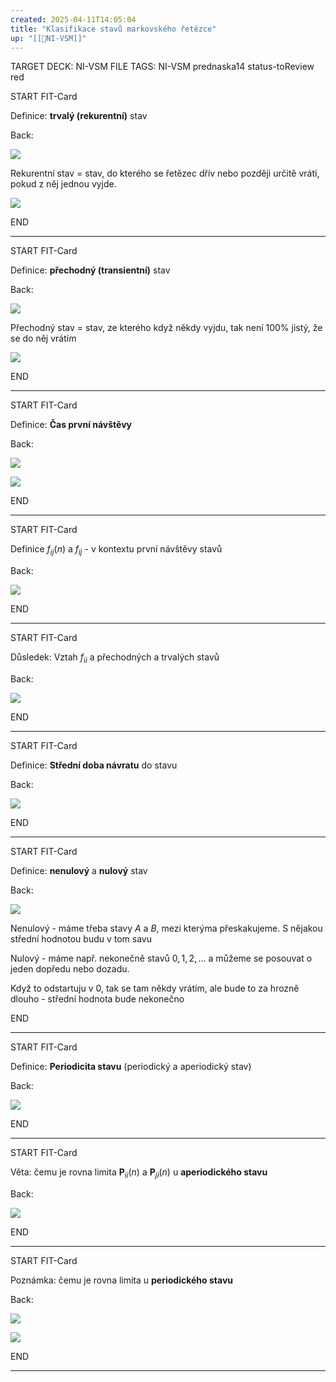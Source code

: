 ```yaml
---
created: 2025-04-11T14:05:04
title: "Klasifikace stavů markovského řetězce"
up: "[[📖NI-VSM]]"
---
```


TARGET DECK: NI-VSM
FILE TAGS: NI-VSM prednaska14 status-toReview red


START
FIT-Card

Definice: **trvalý (rekurentní)** stav

Back:

![](../../Assets/Pasted%20image%2020250411140549.png)

<!-- ExplanationStart -->
Rekurentní stav = stav, do kterého se řetězec dřív nebo později určitě vrátí, pokud z něj jednou vyjde.
<!-- ExplanationEnd -->


<!-- DetailInfoStart -->
![](../../Assets/Pasted%20image%2020250411140613.png)
<!-- DetailInfoEnd -->
<!--ID: 1746518364660-->
END

---



START
FIT-Card

Definice: **přechodný (transientní)** stav

Back:

![](../../Assets/Pasted%20image%2020250411140603.png)

<!-- ExplanationStart -->
Přechodný stav = stav, ze kterého když někdy vyjdu, tak není 100% jistý, že se do něj vrátím
<!-- ExplanationEnd -->

<!-- DetailInfoStart -->
![](../../Assets/Pasted%20image%2020250411140613.png)
<!-- DetailInfoEnd -->
<!--ID: 1746518364662-->
END

---


START
FIT-Card

Definice: **Čas první návštěvy**

Back:

![](../../Assets/Pasted%20image%2020250411140632.png)

<!-- ImageStart -->
![](../../Assets/Pasted%20image%2020250411140637.png)
<!-- ImageEnd -->
<!--ID: 1746518364665-->
END

---


START
FIT-Card

Definice $f_{ij}(n)$ a $f_{ij}$ - v kontextu první návštěvy stavů

Back:

![](../../Assets/Pasted%20image%2020250411140700.png)
<!--ID: 1746518364667-->
END

---


START
FIT-Card

Důsledek: Vztah $f_{ii}$ a přechodných a trvalých stavů

Back:

![](../../Assets/Pasted%20image%2020250411140723.png)
<!--ID: 1746518364670-->
END

---


START
FIT-Card

Definice: **Střední doba návratu** do stavu

Back:

![](../../Assets/Pasted%20image%2020250411140738.png)
<!--ID: 1746518364673-->
END

---


START
FIT-Card

Definice: **nenulový** a **nulový** stav

Back:

![](../../Assets/Pasted%20image%2020250411140753.png)

<!-- ExplanationStart -->
Nenulový - máme třeba stavy $A$ a $B$, mezi kterýma přeskakujeme. S nějakou střední hodnotou budu v tom savu

Nulový - máme např. nekonečně stavů $0,1,2,\dots$ a můžeme se posouvat o jeden dopředu nebo dozadu.

Když to odstartuju v $0$, tak se tam někdy vrátím, ale bude to za hrozně dlouho - střední hodnota bude nekonečno 
<!-- ExplanationEnd -->
<!--ID: 1746518364675-->
END

---


START
FIT-Card

Definice: **Periodicita stavu** (periodický a aperiodický stav)

Back:

![](../../Assets/Pasted%20image%2020250411140822.png)
<!--ID: 1746518364678-->
END

---


START
FIT-Card

Věta: čemu je rovna limita $\textbf{P}_{ii}(n)$ a $\textbf{P}_{ji}(n)$ u **aperiodického stavu**

Back:

![](../../Assets/Pasted%20image%2020250411140841.png)
<!--ID: 1746518364681-->
END

---


START
FIT-Card

Poznámka: čemu je rovna limita u **periodického stavu**

Back:

![](../../Assets/Pasted%20image%2020250411140857.png)

<!-- ExampleStart -->
![](../../Assets/Pasted%20image%2020250411140907.png)
<!-- ExampleEnd -->
<!--ID: 1746518364684-->
END

---
